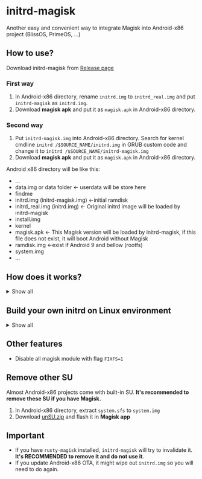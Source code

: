 # initrd-magisk
Another easy and convenient way to integrate Magisk into Android-x86 project (BlissOS, PrimeOS, ...)


## How to use?

Download initrd-magisk from [Release page](https://github.com/HuskyDG/initrd-magisk/releases)

### First way

1. In Android-x86 directory, rename `initrd.img` to `initrd_real.img` and put `initrd-magisk` as `initrd.img`.
2. Download **magisk apk** and put it as `magisk.apk` in Android-x86 directory.

### Second way

1. Put `initrd-magisk.img` into Android-x86 directory. Search for kernel cmdline `initrd /$SOURCE_NAME/initrd.img` in GRUB custom code and change it to `initrd /$SOURCE_NAME/initrd-magisk.img`
2. Download **magisk apk** and put it as `magisk.apk` in Android-x86 directory.


Android x86 directory will be like this:

- ...
- data.img or data folder ← userdata will be store here
- findme
- initrd.img (initrd-magisk.img) ←initial ramdisk
- initrd_real.img (initrd.img) ← Original initrd image will be loaded by initrd-magisk
- install.img
- kernel
- magisk.apk ← This Magisk version will be loaded by initrd-magisk, if this file does not exist, it will boot Android without Magisk
- ramdisk.img ←exist if Android 9 and bellow (rootfs)
- system.img
- ...


## How does it works?

<details>
<summary>Show all</summary>

### initrd-magisk boot stage

- System launched with **initrd-magisk** (`initrd.img`) unpacked into root directory in first stage, then unpack original `initrd_real.img` to root directory.
- Extract `magisk.apk` and put binaries into `/magisk`
- Put `99_magisk` script into `/scripts`
- Launch `init` script from original `initrd_real.img` and continue to boot.

### original initrd boot stage

- Execute `99_magisk` script to patch Android's root directory
  - Mount tmpfs on `/android/dev`.
  - **On rootfs (read-write rootdir)**, directly add magisk binaries into `/android/magisk` and inject magisk services into `/init.rc`. **On system-as-root (read-only rootdir)**, mount overlay on `/android/system/etc/init`, add magisk binaries into `/android/system/etc/init/magisk` and inject magisk services into  `/android/system/etc/init/magisk.rc`.
  - **Pre-init sepolicy patch**: Patch sepolicy file by using `magiskpolicy` tool, dump it into `/android/dev/.overlay/sepolicy` and mount bind on `/sepolicy` or vendor precompiled sepolicy.
  - Unmount `/android/dev`.
- `init` switch root directory to `/android` and execute `/init` to boot Android.

### Android boot stage

- Android boot with Magisk

</details>


## Build your own initrd on Linux environment

<details>
<summary>Show all</summary>

1. Prepare environment:
```
apt update; apt upgrade
pkg install git
pkg install cpio
```

2. Clone this repo by:

```
git clone http://github.com/huskydg/initrd-magisk
```

3. Change current directory to `~/initrd-magisk`:
```
cd ~/initrd-magisk
```

4. Build with these command:
```
chmod -R 777 *; find * | cpio -o -H newc | gzip > ../initrd-magisk.img
```
</details>

## Other features

- Disable all magisk module with flag `FIXFS=1`

## Remove other SU

Almost Android-x86 projects come with built-in SU. **It's recommended to remove these SU if you have Magisk.**

1. In Android-x86 directory, extract `system.sfs` to `system.img`
2. Download [unSU.zip](https://github.com/HuskyDG/huskydg.github.io/blob/main/unsu.zip?raw=true) and flash it in **Magisk app** 


## Important

- If you have `rusty-magisk` installed, `initrd-magisk` will try to invalidate it. **It's RECOMMENDED to remove it and do not use it**.
- If you update Android-x86 OTA, it might wipe out `initrd.img` so you will need to do again.

